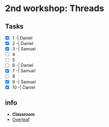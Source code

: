# 2nd workshop: Threads
## Tasks
- [x] 1 -| Daniel
- [x] 2 -| Daniel
- [X] 3 -| Samuel
- [ ] 4
- [ ] 5
- [ ] 6 -| Daniel
- [x] 7 -| Samuel
- [ ]  8
- [x] 9 -| Samuel
- [x] 10 -| Daniel

## info
- **Classroom**
- [Overleaf](https://www.overleaf.com/6945391356jxszfwphdmjq#572718)
